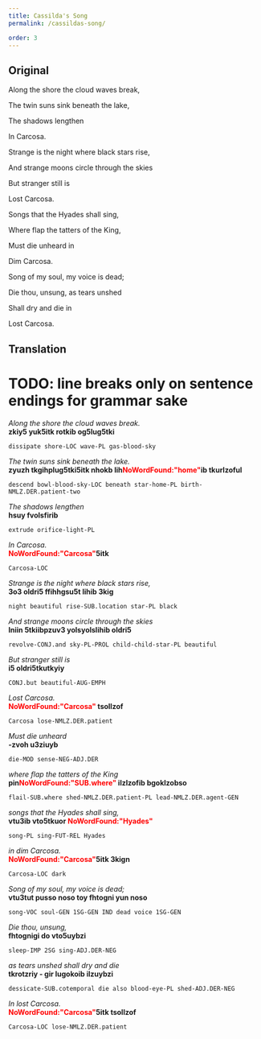 ```yaml
---
title: Cassilda's Song
permalink: /cassildas-song/

order: 3
---
```


## Original

Along the shore the cloud waves break,

The twin suns sink beneath the lake,

The shadows lengthen

In Carcosa.

Strange is the night where black stars rise,

And strange moons circle through the skies

But stranger still is

Lost Carcosa.

Songs that the Hyades shall sing,

Where flap the tatters of the King,

Must die unheard in

Dim Carcosa.

Song of my soul, my voice is dead;

Die thou, unsung, as tears unshed

Shall dry and die in

Lost Carcosa.

## Translation

# TODO: line breaks only on sentence endings for grammar sake

_Along the shore the cloud waves break._<br>
**zkiy5 yuk5itk rotkib og5lug5tki**

`dissipate shore-LOC wave-PL gas-blood-sky`<br>

_The twin suns sink beneath the lake._<br>
**zyuzh tkgihplug5tki5itk nhokb lih<span style="color:red">NoWordFound:"home"</span>ib tkurlzoful**

`descend bowl-blood-sky-LOC beneath star-home-PL birth-NMLZ.DER.patient-two`<br>

_The shadows lengthen_<br>
**hsuy fvolsfirib**

`extrude orifice-light-PL`<br>

_In Carcosa._<br>
**<span style="color:red">NoWordFound:"Carcosa"</span>5itk**

`Carcosa-LOC`<br>

_Strange is the night where black stars rise,_<br>
**3o3 oldri5 ffihhgsu5t lihib 3kig**

`night beautiful rise-SUB.location star-PL black`<br>

_And strange moons circle through the skies_<br>
**lniin 5tkiibpzuv3 yolsyolslihib oldri5**

`revolve-CONJ.and sky-PL-PROL child-child-star-PL beautiful`<br>

_But stranger still is_<br>
**i5 oldri5tkutkyiy**

`CONJ.but beautiful-AUG-EMPH`<br>

_Lost Carcosa._<br>
**<span style="color:red">NoWordFound:"Carcosa"</span> tsollzof**

`Carcosa lose-NMLZ.DER.patient`<br>

_Must die unheard_<br>
**-zvoh u3ziuyb**

`die-MOD sense-NEG-ADJ.DER`<br>

_where flap the tatters of the King_<br>
**pin<span style="color:red">NoWordFound:"SUB.where"</span> ilzlzofib bgoklzobso**

`flail-SUB.where shed-NMLZ.DER.patient-PL lead-NMLZ.DER.agent-GEN`<br>

_songs that the Hyades shall sing,_<br>
**vtu3ib vto5tkuor <span style="color:red">NoWordFound:"Hyades"</span>**

`song-PL sing-FUT-REL Hyades`<br>

_in dim Carcosa._<br>
**<span style="color:red">NoWordFound:"Carcosa"</span>5itk 3kign**

`Carcosa-LOC dark`<br>

_Song of my soul, my voice is dead;_<br>
**vtu3tut pusso noso toy fhtogni yun noso**

`song-VOC soul-GEN 1SG-GEN IND dead voice 1SG-GEN`<br>

_Die thou, unsung,_<br>
**fhtognigi do vto5uybzi**

`sleep-IMP 2SG sing-ADJ.DER-NEG`<br>

_as tears unshed shall dry and die_<br>
**tkrotzriy - gir lugokoib ilzuybzi**

`dessicate-SUB.cotemporal die also blood-eye-PL shed-ADJ.DER-NEG`<br>

_In lost Carcosa._<br>
**<span style="color:red">NoWordFound:"Carcosa"</span>5itk tsollzof**

`Carcosa-LOC lose-NMLZ.DER.patient`<br>
